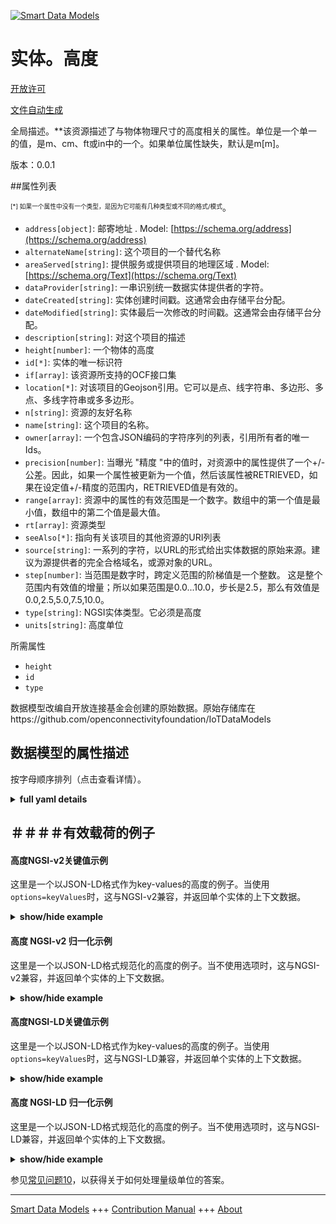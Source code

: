 <!-- 10-Header -->  
[![Smart Data Models](https://smartdatamodels.org/wp-content/uploads/2022/01/SmartDataModels_logo.png "Logo")](https://smartdatamodels.org)  
实体。高度  
=====<!-- /10-Header -->  
<!-- 15-License -->  
[开放许可](https://github.com/smart-data-models//dataModel.OCF/blob/master/Height/LICENSE.md)  
[文件自动生成](https://docs.google.com/presentation/d/e/2PACX-1vTs-Ng5dIAwkg91oTTUdt8ua7woBXhPnwavZ0FxgR8BsAI_Ek3C5q97Nd94HS8KhP-r_quD4H0fgyt3/pub?start=false&loop=false&delayms=3000#slide=id.gb715ace035_0_60)  
<!-- /15-License -->  
<!-- 20-Description -->  
全局描述。**该资源描述了与物体物理尺寸的高度相关的属性。单位是一个单一的值，是m、cm、ft或in中的一个。如果单位属性缺失，默认是m[m]。  
版本：0.0.1  
<!-- /20-Description -->  
<!-- 30-PropertiesList -->  

##属性列表  

<sup><sub>[*] 如果一个属性中没有一个类型，是因为它可能有几种类型或不同的格式/模式</sub></sup>。  
- `address[object]`: 邮寄地址  . Model: [https://schema.org/address](https://schema.org/address)- `alternateName[string]`: 这个项目的一个替代名称  - `areaServed[string]`: 提供服务或提供项目的地理区域  . Model: [https://schema.org/Text](https://schema.org/Text)- `dataProvider[string]`: 一串识别统一数据实体提供者的字符。  - `dateCreated[string]`: 实体创建时间戳。这通常会由存储平台分配。  - `dateModified[string]`: 实体最后一次修改的时间戳。这通常会由存储平台分配。  - `description[string]`: 对这个项目的描述  - `height[number]`: 一个物体的高度  - `id[*]`: 实体的唯一标识符  - `if[array]`: 该资源所支持的OCF接口集  - `location[*]`: 对该项目的Geojson引用。它可以是点、线字符串、多边形、多点、多线字符串或多多边形。  - `n[string]`: 资源的友好名称  - `name[string]`: 这个项目的名称。  - `owner[array]`: 一个包含JSON编码的字符序列的列表，引用所有者的唯一Ids。  - `precision[number]`: 当曝光 "精度 "中的值时，对资源中的属性提供了一个+/-公差。因此，如果一个属性被更新为一个值，然后该属性被RETRIEVED，如果在设定值+/-精度的范围内，RETRIEVED值是有效的。  - `range[array]`: 资源中的属性的有效范围是一个数字。数组中的第一个值是最小值，数组中的第二个值是最大值。  - `rt[array]`: 资源类型  - `seeAlso[*]`: 指向有关该项目的其他资源的URI列表  - `source[string]`: 一系列的字符，以URL的形式给出实体数据的原始来源。建议为源提供者的完全合格域名，或源对象的URL。  - `step[number]`: 当范围是数字时，跨定义范围的阶梯值是一个整数。  这是整个范围内有效值的增量；所以如果范围是0.0...10.0，步长是2.5，那么有效值是0.0,2.5,5.0,7.5,10.0。  - `type[string]`: NGSI实体类型。它必须是高度  - `units[string]`: 高度单位  <!-- /30-PropertiesList -->  
<!-- 35-RequiredProperties -->  
所需属性  
- `height`  - `id`  - `type`  <!-- /35-RequiredProperties -->  
<!-- 40-RequiredProperties -->  
数据模型改编自开放连接基金会创建的原始数据。原始存储库在https://github.com/openconnectivityfoundation/IoTDataModels  
<!-- /40-RequiredProperties -->  
<!-- 50-DataModelHeader -->  
## 数据模型的属性描述  
按字母顺序排列（点击查看详情）。  
<!-- /50-DataModelHeader -->  
<!-- 60-ModelYaml -->  
<details><summary><strong>full yaml details</strong></summary>    
```yaml  
Height:    
  description: 'This Resource describes the Properties associated with height of an object''s physical size.The unit is a single value that is one of m, cm, ft or in.If the unit Property is missing the default is meters [m].The unit Property is a read-only value that is provided by the server.When range is omitted the default is 0 to +MAXFLOAT.'    
  properties:    
    address:    
      description: 'The mailing address'    
      properties:    
        addressCountry:    
          description: 'Property. The country. For example, Spain. Model:''https://schema.org/addressCountry'''    
          type: string    
        addressLocality:    
          description: 'Property. The locality in which the street address is, and which is in the region. Model:''https://schema.org/addressLocality'''    
          type: string    
        addressRegion:    
          description: 'Property. The region in which the locality is, and which is in the country. Model:''https://schema.org/addressRegion'''    
          type: string    
        postOfficeBoxNumber:    
          description: 'Property. The post office box number for PO box addresses. For example, 03578. Model:''https://schema.org/postOfficeBoxNumber'''    
          type: string    
        postalCode:    
          description: 'Property. The postal code. For example, 24004. Model:''https://schema.org/https://schema.org/postalCode'''    
          type: string    
        streetAddress:    
          description: 'Property. The street address. Model:''https://schema.org/streetAddress'''    
          type: string    
      type: object    
      x-ngsi:    
        model: https://schema.org/address    
        type: Property    
    alternateName:    
      description: 'An alternative name for this item'    
      type: string    
      x-ngsi:    
        type: Property    
    areaServed:    
      description: 'The geographic area where a service or offered item is provided'    
      type: string    
      x-ngsi:    
        model: https://schema.org/Text    
        type: Property    
    dataProvider:    
      description: 'A sequence of characters identifying the provider of the harmonised data entity.'    
      type: string    
      x-ngsi:    
        type: Property    
    dateCreated:    
      description: 'Entity creation timestamp. This will usually be allocated by the storage platform.'    
      format: date-time    
      type: string    
      x-ngsi:    
        type: Property    
    dateModified:    
      description: 'Timestamp of the last modification of the entity. This will usually be allocated by the storage platform.'    
      format: date-time    
      type: string    
      x-ngsi:    
        type: Property    
    description:    
      description: 'A description of this item'    
      type: string    
      x-ngsi:    
        type: Property    
    height:    
      description: 'Height of an object'    
      minimum: 0    
      type: number    
      x-ngsi:    
        type: Property    
    id:    
      anyOf: &height_-_properties_-_owner_-_items_-_anyof    
        - description: 'Property. Identifier format of any NGSI entity'    
          maxLength: 256    
          minLength: 1    
          pattern: ^[\w\-\.\{\}\$\+\*\[\]`|~^@!,:\\]+$    
          type: string    
        - description: 'Property. Identifier format of any NGSI entity'    
          format: uri    
          type: string    
      description: 'Unique identifier of the entity'    
      x-ngsi:    
        type: Property    
    if:    
      description: 'The OCF Interface set supported by this Resource'    
      items:    
        enum:    
          - oic.if.a    
          - oic.if.s    
          - oic.if.baseline    
        maxLength: 64    
        type: string    
      minItems: 1    
      readOnly: true    
      type: array    
      uniqueItems: true    
      x-ngsi:    
        type: Property    
    location:    
      description: 'Geojson reference to the item. It can be Point, LineString, Polygon, MultiPoint, MultiLineString or MultiPolygon'    
      oneOf:    
        - description: 'GeoProperty. Geojson reference to the item. Point'    
          properties:    
            bbox:    
              items:    
                type: number    
              minItems: 4    
              type: array    
            coordinates:    
              items:    
                type: number    
              minItems: 2    
              type: array    
            type:    
              enum:    
                - Point    
              type: string    
          required:    
            - type    
            - coordinates    
          title: 'GeoJSON Point'    
          type: object    
        - description: 'GeoProperty. Geojson reference to the item. LineString'    
          properties:    
            bbox:    
              items:    
                type: number    
              minItems: 4    
              type: array    
            coordinates:    
              items:    
                items:    
                  type: number    
                minItems: 2    
                type: array    
              minItems: 2    
              type: array    
            type:    
              enum:    
                - LineString    
              type: string    
          required:    
            - type    
            - coordinates    
          title: 'GeoJSON LineString'    
          type: object    
        - description: 'GeoProperty. Geojson reference to the item. Polygon'    
          properties:    
            bbox:    
              items:    
                type: number    
              minItems: 4    
              type: array    
            coordinates:    
              items:    
                items:    
                  items:    
                    type: number    
                  minItems: 2    
                  type: array    
                minItems: 4    
                type: array    
              type: array    
            type:    
              enum:    
                - Polygon    
              type: string    
          required:    
            - type    
            - coordinates    
          title: 'GeoJSON Polygon'    
          type: object    
        - description: 'GeoProperty. Geojson reference to the item. MultiPoint'    
          properties:    
            bbox:    
              items:    
                type: number    
              minItems: 4    
              type: array    
            coordinates:    
              items:    
                items:    
                  type: number    
                minItems: 2    
                type: array    
              type: array    
            type:    
              enum:    
                - MultiPoint    
              type: string    
          required:    
            - type    
            - coordinates    
          title: 'GeoJSON MultiPoint'    
          type: object    
        - description: 'GeoProperty. Geojson reference to the item. MultiLineString'    
          properties:    
            bbox:    
              items:    
                type: number    
              minItems: 4    
              type: array    
            coordinates:    
              items:    
                items:    
                  items:    
                    type: number    
                  minItems: 2    
                  type: array    
                minItems: 2    
                type: array    
              type: array    
            type:    
              enum:    
                - MultiLineString    
              type: string    
          required:    
            - type    
            - coordinates    
          title: 'GeoJSON MultiLineString'    
          type: object    
        - description: 'GeoProperty. Geojson reference to the item. MultiLineString'    
          properties:    
            bbox:    
              items:    
                type: number    
              minItems: 4    
              type: array    
            coordinates:    
              items:    
                items:    
                  items:    
                    items:    
                      type: number    
                    minItems: 2    
                    type: array    
                  minItems: 4    
                  type: array    
                type: array    
              type: array    
            type:    
              enum:    
                - MultiPolygon    
              type: string    
          required:    
            - type    
            - coordinates    
          title: 'GeoJSON MultiPolygon'    
          type: object    
      x-ngsi:    
        type: GeoProperty    
    n:    
      description: 'Friendly name of the Resource'    
      maxLength: 64    
      readOnly: true    
      type: string    
      x-ngsi:    
        type: Property    
    name:    
      description: 'The name of this item.'    
      type: string    
      x-ngsi:    
        type: Property    
    owner:    
      description: 'A List containing a JSON encoded sequence of characters referencing the unique Ids of the owner(s)'    
      items:    
        anyOf: *height_-_properties_-_owner_-_items_-_anyof    
        description: 'Property. Unique identifier of the entity'    
      type: array    
      x-ngsi:    
        type: Property    
    precision:    
      description: 'When exposed the value in ''precision'' provides a +/- tolerance against the Properties in the Resource. Thus if a Property is UPDATED to a value and that Property then RETRIEVED, the RETRIEVED value is valid if in the range of the set value +/- precision'    
      readOnly: true    
      type: number    
      x-ngsi:    
        type: Property    
    range:    
      description: 'The valid range for the Property in the Resource as a number. The first value in the array is the minimum value, the second value in the array is the maximum value.'    
      items:    
        type: number    
      maxItems: 2    
      minItems: 2    
      readOnly: true    
      type: array    
      x-ngsi:    
        type: Property    
    rt:    
      description: 'Resource Type'    
      items:    
        enum:    
          - oic.r.height    
        maxLength: 64    
        type: string    
      minItems: 1    
      readOnly: true    
      type: array    
      uniqueItems: true    
      x-ngsi:    
        type: Property    
    seeAlso:    
      description: 'list of uri pointing to additional resources about the item'    
      oneOf:    
        - items:    
            format: uri    
            type: string    
          minItems: 1    
          type: array    
        - format: uri    
          type: string    
      x-ngsi:    
        type: Property    
    source:    
      description: 'A sequence of characters giving the original source of the entity data as a URL. Recommended to be the fully qualified domain name of the source provider, or the URL to the source object.'    
      type: string    
      x-ngsi:    
        type: Property    
    step:    
      description: 'Step value across the defined range an integer when the range is a number.  This is the increment for valid values across the range; so if range is 0.0..10.0 and step is 2.5 then valid values are 0.0,2.5,5.0,7.5,10.0.'    
      readOnly: true    
      type: number    
      x-ngsi:    
        type: Property    
    type:    
      description: 'NGSI entity type. It has to be Height'    
      enum:    
        - Height    
      type: string    
      x-ngsi:    
        type: Property    
    units:    
      default: m    
      description: 'Height unit'    
      enum:    
        - m    
        - cm    
        - ft    
        - in    
      readOnly: true    
      type: string    
      x-ngsi:    
        type: Property    
  required:    
    - height    
    - id    
    - type    
  type: object    
  x-derived-from: https://raw.githubusercontent.com/openconnectivityfoundation/IoTDataModels/master/HeightResURI.swagger.json    
  x-disclaimer: 'Redistribution and use in source and binary forms, with or without modification, are permitted  provided that the license conditions are met. Copyleft (c) 2021 Contributors to Smart Data Models Program'    
  x-license-url: https://github.com/smart-data-models/dataModel.OCF/blob/master/Height/LICENSE.md    
  x-model-schema: https://smart-data-models.github.io/dataModel.OCF/Height/schema.json    
  x-model-tags: OCF    
  x-version: 0.0.1    
```  
</details>    
<!-- /60-ModelYaml -->  
<!-- 70-MiddleNotes -->  
<!-- /70-MiddleNotes -->  
<!-- 80-Examples -->  
## ＃＃＃＃有效载荷的例子  
#### 高度NGSI-v2关键值示例  
这里是一个以JSON-LD格式作为key-values的高度的例子。当使用`options=keyValues`时，这与NGSI-v2兼容，并返回单个实体的上下文数据。  
<details><summary><strong>show/hide example</strong></summary>    
```json  
{  
  "id": "urn:ngsi-ld:Height:id:RYIB:13844863",  
  "dateCreated": "1996-02-16T02:34:56Z",  
  "dateModified": "2021-01-12T09:16:42Z",  
  "source": "Indeed ten bring however off entire. Kind raise cold expert reduce.",  
  "name": "Almost film behavior. Cut teacher relate model.",  
  "alternateName": "Gas myself old have fear ability fill. Game seven condition can.",  
  "description": "Short language subject have focus. Medical most kitchen ahead since wear. Help morning open economic.",  
  "dataProvider": "Happen food best threat impact under start.",  
  "owner": [  
    "urn:ngsi-ld:Height:items:XXYT:59749058",  
    "urn:ngsi-ld:Height:items:EKFC:11330307"  
  ],  
  "seeAlso": [  
    "urn:ngsi-ld:Height:items:PSOZ:92305346",  
    "urn:ngsi-ld:Height:items:CQLU:61464845"  
  ],  
  "location": {  
    "type": "Point",  
    "coordinates": [  
      -80.5323945,  
      -133.65561  
    ]  
  },  
  "address": {  
    "streetAddress": "Economy way reduce similar. Bring interview again would establish group myself.",  
    "addressLocality": "So certain head truth should where. Year box painting reason try. Thing enter argue write hand. Billion serious morning argue suffer level teacher.",  
    "addressRegion": "Hit she box reason party personal fact. Protect police generation analysis field everything.",  
    "addressCountry": "Who left whose security even executive. Worker there huge surface cause central. Oil animal financial yeah authority. Point south public.",  
    "postalCode": "Save adult cell simple adult nation activity. Light smile state many.",  
    "postOfficeBoxNumber": "Life form receive sure cell marriage room."  
  },  
  "areaServed": "Worry hospital effort ago. Style course throw local thought of. Again inside police film lead lose still smile.",  
  "rt": [  
    "oic.r.height",  
    "oic.r.height"  
  ],  
  "height": {  
    "type": "Property",  
    "value": 942.5  
  },  
  "units": "m",  
  "range": [  
    702.6,  
    504.6  
  ],  
  "step": {  
    "type": "Property",  
    "value": 9.3  
  },  
  "precision": {  
    "type": "Property",  
    "value": 487.5  
  },  
  "n": "Join bar for. Medical see miss sister real. Level nor require drug for clear hair.",  
  "if": [  
    "oic.if.a",  
    "oic.if.s"  
  ],  
  "type": "Height"  
}  
```  
</details>  
#### 高度 NGSI-v2 归一化示例  
这里是一个以JSON-LD格式规范化的高度的例子。当不使用选项时，这与NGSI-v2兼容，并返回单个实体的上下文数据。  
<details><summary><strong>show/hide example</strong></summary>    
```json  
{  
  "id": {  
    "type": "string",  
    "value": "urn:ngsi-ld:Height:id:RYIB:13844863"  
  },  
  "dateCreated": {  
    "format": "date-time",  
    "type": "string",  
    "value": "1996-02-16T02:34:56Z"  
  },  
  "dateModified": {  
    "format": "date-time",  
    "type": "string",  
    "value": "2021-01-12T09:16:42Z"  
  },  
  "source": {  
    "type": "string",  
    "value": "Indeed ten bring however off entire. Kind raise cold expert reduce."  
  },  
  "name": {  
    "type": "string",  
    "value": "Almost film behavior. Cut teacher relate model."  
  },  
  "alternateName": {  
    "type": "string",  
    "value": "Gas myself old have fear ability fill. Game seven condition can."  
  },  
  "description": {  
    "type": "string",  
    "value": "Short language subject have focus. Medical most kitchen ahead since wear. Help morning open economic."  
  },  
  "dataProvider": {  
    "type": "string",  
    "value": "Happen food best threat impact under start."  
  },  
  "owner": {  
    "type": "array",  
    "value": [  
      "urn:ngsi-ld:Height:items:XXYT:59749058",  
      "urn:ngsi-ld:Height:items:EKFC:11330307"  
    ]  
  },  
  "seeAlso": {  
    "type": "array",  
    "value": [  
      "urn:ngsi-ld:Height:items:PSOZ:92305346",  
      "urn:ngsi-ld:Height:items:CQLU:61464845"  
    ]  
  },  
  "location": {  
    "type": "object",  
    "value": {  
      "type": "Point",  
      "coordinates": [  
        -80.5323945,  
        -133.65561  
      ]  
    }  
  },  
  "address": {  
    "type": "object",  
    "value": {  
      "streetAddress": "Economy way reduce similar. Bring interview again would establish group myself.",  
      "addressLocality": "So certain head truth should where. Year box painting reason try. Thing enter argue write hand. Billion serious morning argue suffer level teacher.",  
      "addressRegion": "Hit she box reason party personal fact. Protect police generation analysis field everything.",  
      "addressCountry": "Who left whose security even executive. Worker there huge surface cause central. Oil animal financial yeah authority. Point south public.",  
      "postalCode": "Save adult cell simple adult nation activity. Light smile state many.",  
      "postOfficeBoxNumber": "Life form receive sure cell marriage room."  
    }  
  },  
  "areaServed": {  
    "type": "string",  
    "value": "Worry hospital effort ago. Style course throw local thought of. Again inside police film lead lose still smile."  
  },  
  "rt": {  
    "type": "array",  
    "value": [  
      "oic.r.height",  
      "oic.r.height"  
    ]  
  },  
  "height": {  
    "type": "object",  
    "value": {  
      "type": "Property",  
      "value": 942.5  
    }  
  },  
  "units": {  
    "type": "string",  
    "value": "m"  
  },  
  "range": {  
    "type": "array",  
    "value": [  
      702.6,  
      504.6  
    ]  
  },  
  "step": {  
    "type": "object",  
    "value": {  
      "type": "Property",  
      "value": 9.3  
    }  
  },  
  "precision": {  
    "type": "object",  
    "value": {  
      "type": "Property",  
      "value": 487.5  
    }  
  },  
  "n": {  
    "type": "string",  
    "value": "Join bar for. Medical see miss sister real. Level nor require drug for clear hair."  
  },  
  "if": {  
    "type": "array",  
    "value": [  
      "oic.if.a",  
      "oic.if.s"  
    ]  
  },  
  "type": {  
    "type": "string",  
    "value": "Height"  
  }  
}  
```  
</details>  
#### 高度NGSI-LD关键值示例  
这里是一个以JSON-LD格式作为key-values的高度的例子。当使用`options=keyValues`时，这与NGSI-LD兼容，并返回单个实体的上下文数据。  
<details><summary><strong>show/hide example</strong></summary>    
```json  
{  
    "id": "urn:ngsi-ld:Height:id:RYIB:13844863",  
    "dateCreated": "1996-02-16T02:34:56Z",  
    "dateModified": "2021-01-12T09:16:42Z",  
    "source": "Indeed ten bring however off entire. Kind raise cold expert reduce.",  
    "name": "Almost film behavior. Cut teacher relate model.",  
    "alternateName": "Gas myself old have fear ability fill. Game seven condition can.",  
    "description": "Short language subject have focus. Medical most kitchen ahead since wear. Help morning open economic.",  
    "dataProvider": "Happen food best threat impact under start.",  
    "owner": [  
        "urn:ngsi-ld:Height:items:XXYT:59749058",  
        "urn:ngsi-ld:Height:items:EKFC:11330307"  
    ],  
    "seeAlso": [  
        "urn:ngsi-ld:Height:items:PSOZ:92305346",  
        "urn:ngsi-ld:Height:items:CQLU:61464845"  
    ],  
    "location": {  
        "type": "Point",  
        "coordinates": [  
            -80.5323945,  
            -133.65561  
        ]  
    },  
    "address": {  
        "streetAddress": "Economy way reduce similar. Bring interview again would establish group myself.",  
        "addressLocality": "So certain head truth should where. Year box painting reason try. Thing enter argue write hand. Billion serious morning argue suffer level teacher.",  
        "addressRegion": "Hit she box reason party personal fact. Protect police generation analysis field everything.",  
        "addressCountry": "Who left whose security even executive. Worker there huge surface cause central. Oil animal financial yeah authority. Point south public.",  
        "postalCode": "Save adult cell simple adult nation activity. Light smile state many.",  
        "postOfficeBoxNumber": "Life form receive sure cell marriage room."  
    },  
    "areaServed": "Worry hospital effort ago. Style course throw local thought of. Again inside police film lead lose still smile.",  
    "rt": [  
        "oic.r.height",  
        "oic.r.height"  
    ],  
    "height": {  
        "type": "Property",  
        "value": 942.5  
    },  
    "units": "m",  
    "range": [  
        702.6,  
        504.6  
    ],  
    "step": {  
        "type": "Property",  
        "value": 9.3  
    },  
    "precision": {  
        "type": "Property",  
        "value": 487.5  
    },  
    "n": "Join bar for. Medical see miss sister real. Level nor require drug for clear hair.",  
    "if": [  
        "oic.if.a",  
        "oic.if.s"  
    ],  
    "type": "Height",  
    "@context": [  
        "https://smartdatamodels.org/context.jsonld",  
        "https://raw.githubusercontent.com/smart-data-models/dataModel.OCF/master/context.jsonld"  
    ]  
}  
```  
</details>  
#### 高度 NGSI-LD 归一化示例  
这里是一个以JSON-LD格式规范化的高度的例子。当不使用选项时，这与NGSI-LD兼容，并返回单个实体的上下文数据。  
<details><summary><strong>show/hide example</strong></summary>    
```json  
{  
    "id": "urn:ngsi-ld:Height:id:DRXF:40586832",  
    "dateCreated": {  
        "type": "Property",  
        "value": {  
            "@type": "DateTime",  
            "@value": "2018-09-07T01:19:39Z"  
        }  
    },  
    "dateModified": {  
        "type": "Property",  
        "value": {  
            "@type": "DateTime",  
            "@value": "2002-04-22T21:48:02Z"  
        }  
    },  
    "source": {  
        "type": "Property",  
        "value": "Imagine standard PM contain sometimes. Program range soldier election. Wonder various place."  
    },  
    "name": {  
        "type": "Property",  
        "value": "Look with capital page when physical. Fine until case manage through more. Report enough open since yes bar. Discussion seat second energy forget matter necessary."  
    },  
    "alternateName": {  
        "type": "Property",  
        "value": "Herself personal staff still. Enjoy above single."  
    },  
    "description": {  
        "type": "Property",  
        "value": "Long page near staff strategy."  
    },  
    "dataProvider": {  
        "type": "Property",  
        "value": "End enjoy agree party. Voice wide budget indeed society live church. Week drop value."  
    },  
    "owner": {  
        "type": "Property",  
        "value": [  
            "urn:ngsi-ld:Height:items:YNVT:44921672",  
            "urn:ngsi-ld:Height:items:LBGJ:87740547"  
        ]  
    },  
    "seeAlso": {  
        "type": "Property",  
        "value": [  
            "urn:ngsi-ld:Height:items:UFWW:21754479"  
        ]  
    },  
    "location": {  
        "type": "Property",  
        "value": {  
            "type": "Point",  
            "coordinates": [  
                85.9525085,  
                95.794551  
            ]  
        }  
    },  
    "address": {  
        "type": "Property",  
        "value": {  
            "streetAddress": "Claim message prepare range. Accept position something loss third along popular. During skin space major water manager rise.",  
            "addressLocality": "Who could may majority board.",  
            "addressRegion": "Admit listen system base long. Adult idea out in. Other ball field example.",  
            "addressCountry": "Assume government of begin myself sometimes. Worry white story officer thus history which.",  
            "postalCode": "As myself but same amount address. Majority be Mrs quickly charge.",  
            "postOfficeBoxNumber": "Garden tell author site learn. Win young toward teach moment industry source would. Person south trial little city."  
        }  
    },  
    "areaServed": {  
        "type": "Property",  
        "value": "Age ability financial real second. Old study step force. Model ball husband boy deal Republican."  
    },  
    "rt": {  
        "type": "Property",  
        "value": [  
            "oic.r.height"  
        ]  
    },  
    "height": {  
        "type": "Property",  
        "value": 491.6  
    },  
    "units": {  
        "type": "Property",  
        "value": "cm"  
    },  
    "range": {  
        "type": "Property",  
        "value": [  
            918.6,  
            738.7  
        ]  
    },  
    "step": {  
        "type": "Property",  
        "value": 413.7  
    },  
    "precision": {  
        "type": "Property",  
        "value": 830.6  
    },  
    "n": {  
        "type": "Property",  
        "value": "House red office interview."  
    },  
    "if": {  
        "type": "Property",  
        "value": [  
            "oic.if.a"  
        ]  
    },  
    "type": "Height",  
    "@context": [  
        "https://smartdatamodels.org/context.jsonld",  
        "https://raw.githubusercontent.com/smart-data-models/dataModel.OCF/master/context.jsonld"  
    ]  
}  
```  
</details><!-- /80-Examples -->  
<!-- 90-FooterNotes -->  
<!-- /90-FooterNotes -->  
<!-- 95-Units -->  
参见[常见问题10](https://smartdatamodels.org/index.php/faqs/)，以获得关于如何处理量级单位的答案。  
<!-- /95-Units -->  
<!-- 97-LastFooter -->  
---  
[Smart Data Models](https://smartdatamodels.org) +++ [Contribution Manual](https://bit.ly/contribution_manual) +++ [About](https://bit.ly/Introduction_SDM)<!-- /97-LastFooter -->  

